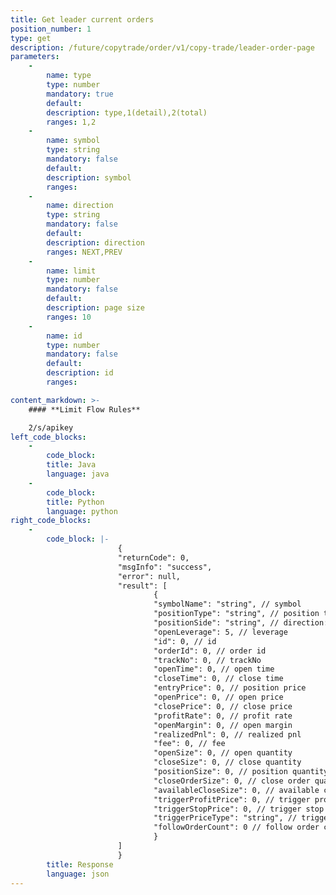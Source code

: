```yaml
---
title: Get leader current orders
position_number: 1
type: get
description: /future/copytrade/order/v1/copy-trade/leader-order-page
parameters:
    -
        name: type
        type: number
        mandatory: true
        default:
        description: type,1(detail),2(total)
        ranges: 1,2
    -
        name: symbol
        type: string
        mandatory: false
        default:
        description: symbol
        ranges:
    -
        name: direction
        type: string
        mandatory: false
        default:
        description: direction
        ranges: NEXT,PREV
    -
        name: limit
        type: number
        mandatory: false
        default:
        description: page size
        ranges: 10
    -
        name: id
        type: number
        mandatory: false
        default:
        description: id
        ranges:

content_markdown: >-
    #### **Limit Flow Rules**

    2/s/apikey
left_code_blocks:
    -
        code_block:
        title: Java
        language: java
    -
        code_block:
        title: Python
        language: python
right_code_blocks:
    -
        code_block: |-
                        {
                        "returnCode": 0,
                        "msgInfo": "success",
                        "error": null,
                        "result": [
                                {
                                "symbolName": "string", // symbol
                                "positionType": "string", // position type:CROSSED;ISOLATED
                                "positionSide": "string", // direction:LONG;SHORT
                                "openLeverage": 5, // leverage
                                "id": 0, // id
                                "orderId": 0, // order id
                                "trackNo": 0, // trackNo
                                "openTime": 0, // open time
                                "closeTime": 0, // close time
                                "entryPrice": 0, // position price
                                "openPrice": 0, // open price
                                "closePrice": 0, // close price
                                "profitRate": 0, // profit rate
                                "openMargin": 0, // open margin
                                "realizedPnl": 0, // realized pnl
                                "fee": 0, // fee
                                "openSize": 0, // open quantity
                                "closeSize": 0, // close quantity
                                "positionSize": 0, // position quantity
                                "closeOrderSize": 0, // close order quantity
                                "availableCloseSize": 0, // available close quantity
                                "triggerProfitPrice": 0, // trigger profit price
                                "triggerStopPrice": 0, // trigger stop price
                                "triggerPriceType": "string", // trigger price type:LATEST_PRICE,MARK_PRICE
                                "followOrderCount": 0 // follow order count
                                }
                        ]
                        }
        title: Response
        language: json
---
```

